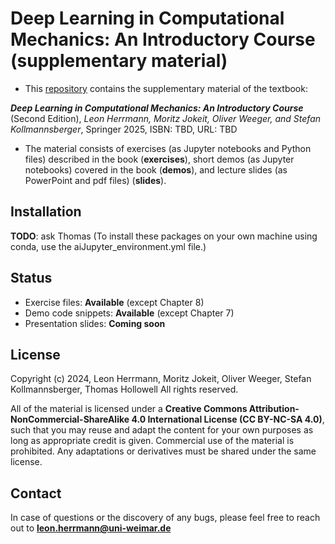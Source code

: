 # Deep Learning in Computational Mechanics: An Introductory Course (supplementary material)
- This [repository](https://github.com/cmpmech/deep-learning-in-computational-mechanics) contains the supplementary material of the textbook:

***Deep Learning in Computational Mechanics: An Introductory Course*** (Second Edition), *Leon Herrmann, Moritz Jokeit, Oliver Weeger, and Stefan Kollmannsberger*, Springer 2025, ISBN: TBD, URL: TBD

- The material consists of exercises (as Jupyter notebooks and Python files) described in the book (**exercises**), short demos (as Jupyter notebooks) covered in the book (**demos**), and lecture slides (as PowerPoint and pdf files) (**slides**). 

## Installation
**TODO**: ask Thomas (To install these packages on your own machine using conda, use the aiJupyter\_environment.yml file.)

## Status
- Exercise files: **Available** (except Chapter 8)
- Demo code snippets: **Available** (except Chapter 7)
- Presentation slides: **Coming soon**

## License
Copyright (c) 2024, Leon Herrmann, Moritz Jokeit, Oliver Weeger, Stefan Kollmannsberger, Thomas Hollowell
All rights reserved.

All of the material is licensed under a **Creative Commons Attribution-NonCommercial-ShareAlike 4.0 International License (CC BY-NC-SA 4.0)**, such that you may reuse and adapt the content for your own purposes as long as appropriate credit is given. Commercial use of the material is prohibited. Any adaptations or derivatives must be shared under the same license.


## Contact
In case of questions or the discovery of any bugs, please feel free to reach out to **leon.herrmann@uni-weimar.de**
